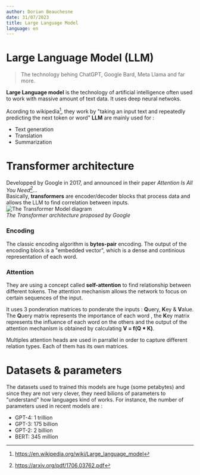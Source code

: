 ```yaml
---
author: Dorian Beauchesne
date: 31/07/2023
title: Large Language Model
language: en
---
```



# Large Language Model (LLM)
> The technology behing ChatGPT, Google Bard, Meta Llama and far more.

**Large Language model** is the technology of artificial intelligence often used to work with massive amount of text data. It uses deep neural netwoks. 


Acording to wikipedia[^1], they work by "taking an input text and repeatedly predicting the next token or word"
**LLM** are mainly used for : 
- Text generation
- Translation
- Summarization

# Transformer architecture
Developped by Google in 2017, and announced in their paper *Attention Is All You Need[^2]*...  
Basically, **transformers** are encoder/decoder blocks that process data and allows the LLM to find correlation between inputs.
![The Transformer Model diagram](https://machinelearningmastery.com/wp-content/uploads/2021/08/attention_research_1.png)  
*The Transformer architecture proposed by Google*

### Encoding
The classic encoding algorithm is **bytes-pair** encoding. The output of the encoding block is a "embedded vector", which is a dense and continious representation of each word.

### Attention
They are using a concept called **self-attention** to find relationship between different tokens. The attention mechanism allows the network to focus on certain sequences of the input.

It uses 3 ponderation matrices to ponderate the inputs : **Q**uery, **K**ey & **V**alue.  
The **Q**uery matrix represents the importance of each word , the **K**ey matrix represents the influence of each word on the others and the output of the attention mechanism is obtained by calculating **V = f(Q * K)**.

Multiples attention heads are used in parrallel in order to capture different relation types. Each of them has its own matrices.


# Datasets & parameters
The datasets used to trained this models are huge (some petabytes) and since they are not very clever, they need bilions of parameters to "understand" how languages kind of works. For instance, the number of parameters used in recent models are : 
- GPT-4: 1 trillion
- GPT-3: 175 billion
- GPT-2: 2 billion
- BERT: 345 million

[^1]: https://en.wikipedia.org/wiki/Large_language_model  
[^2]: https://arxiv.org/pdf/1706.03762.pdf
